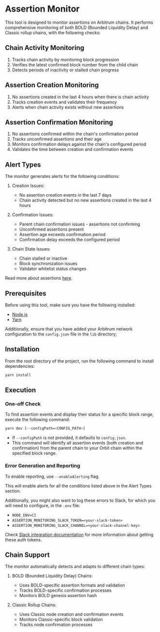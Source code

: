 # Assertion Monitor

This tool is designed to monitor assertions on Arbitrum chains. It performs comprehensive monitoring of both BOLD (Bounded Liquidity Delay) and Classic rollup chains, with the following checks:

## Chain Activity Monitoring
1. Tracks chain activity by monitoring block progression
2. Verifies the latest confirmed block number from the child chain
3. Detects periods of inactivity or stalled chain progress

## Assertion Creation Monitoring
1. No assertions created in the last 4 hours when there is chain activity
2. Tracks creation events and validates their frequency
3. Alerts when chain activity exists without new assertions

## Assertion Confirmation Monitoring
1. No assertions confirmed within the chain's confirmation period
2. Tracks unconfirmed assertions and their age
3. Monitors confirmation delays against the chain's configured period
4. Validates the time between creation and confirmation events

## Alert Types
The monitor generates alerts for the following conditions:

1. Creation Issues:
   - No assertion creation events in the last 7 days
   - Chain activity detected but no new assertions created in the last 4 hours

2. Confirmation Issues:
   - Parent chain confirmation issues - assertions not confirming
   - Unconfirmed assertions present
   - Assertion age exceeds confirmation period
   - Confirmation delay exceeds the configured period

3. Chain State Issues:
   - Chain stalled or inactive
   - Block synchronization issues
   - Validator whitelist status changes

Read more about assertions [here](https://docs.arbitrum.io/how-arbitrum-works/inside-arbitrum-nitro#arbitrum-rollup-protocol).

## Prerequisites

Before using this tool, make sure you have the following installed:

- [Node.js](https://nodejs.org/en)
- [Yarn](https://classic.yarnpkg.com/lang/en/docs/install/#mac-stable)

Additionally, ensure that you have added your Arbitrum network configuration to the `config.json` file in the `lib` directory;

## Installation

From the root directory of the project, run the following command to install dependencies:

```bash
yarn install
```

## Execution

### One-off Check

To find assertion events and display their status for a specific block range, execute the following command:

```bash
yarn dev [--configPath=<CONFIG_PATH>]
```

- If `--configPath` is not provided, it defaults to `config.json`.
- This command will identify all assertion events (both creation and confirmation) from the parent chain to your Orbit chain within the specified block range.

### Error Generation and Reporting

To enable reporting, use `--enableAlerting` flag.

This will enable alerts for all the conditions listed above in the Alert Types section.

Additionally, you might also want to log these errors to Slack, for which you will need to configure, in the `.env` file:

- `NODE_ENV=CI`
- `ASSERTION_MONITORING_SLACK_TOKEN=<your-slack-token>`
- `ASSERTION_MONITORING_SLACK_CHANNEL=<your-slack-channel-key>`

Check [Slack integration documentation](https://api.slack.com/quickstart) for more information about getting these auth tokens.

## Chain Support

The monitor automatically detects and adapts to different chain types:

1. BOLD (Bounded Liquidity Delay) Chains:
   - Uses BOLD-specific assertion formats and validation
   - Tracks BOLD-specific confirmation processes
   - Monitors BOLD genesis assertion hash

2. Classic Rollup Chains:
   - Uses Classic node creation and confirmation events
   - Monitors Classic-specific block validation
   - Tracks node confirmation processes
